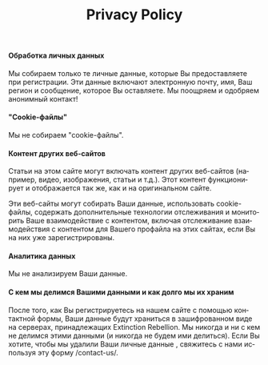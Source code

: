 ﻿---
layout: hero-double-image
title: Privacy Policy
subTitle: Extinction Rebellion
lang: ru
permalink: /privacy-policy/
imageLeft: /assets/img/stock/rebel-for-life.jpg
imageRight: /assets/img/stock/rebel-for-life.jpg

seoDescription: Политика конфиденциальности Extinction Rebellion
---
 

#### Обработка личных данных

Мы собираем только те личные данные, которые Вы предоставляете при регистрации. Эти данные включают электронную почту, имя, Ваш регион и сообщение, которое Вы оставляете. Мы поощряем и одобряем анонимный контакт!

#### "Cookie-файлы"

Мы не собираем "cookie-файлы".

#### Контент других веб-сайтов

Статьи на этом сайте могут включать контент других веб-сайтов (например, видео, изображения, статьи и т.д.). Этот контент функционирует и отображается так же, как и на оригинальном сайте.

Эти веб-сайты могут собирать Ваши данные, использовать cookie-файлы, содержать дополнительные технологии отслеживания и мониторить Ваше взаимодействие с контентом, включая отслеживание взаимодействия с контентом для Вашего профайла на этих сайтах, если Вы на них уже зарегистрированы.

#### Аналитика данных
 
Мы не анализируем Ваши данные.
 
#### С кем мы делимся Вашими данными и как долго мы их храним

После того, как Вы регистрируетесь на нашем сайте с помощью контактной формы, Ваши данные будут храниться в зашифрованном виде на серверах, принадлежащих Extinction Rebellion. Мы никогда и ни с кем не делимся этими данными (и никогда не будем ими делиться). Если Вы хотите, чтобы мы удалили Ваши личные данные , свяжитесь с нами используя эту форму /contact-us/.

